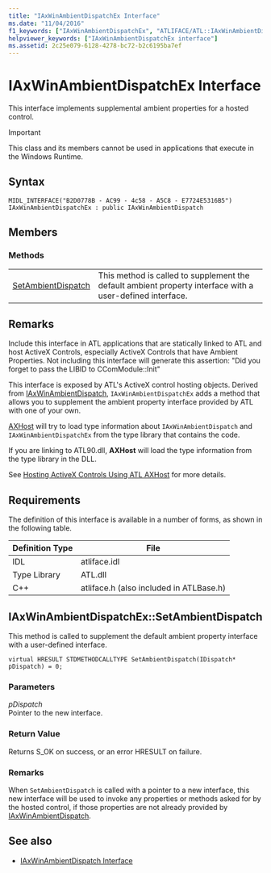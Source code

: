 ```yaml
---
title: "IAxWinAmbientDispatchEx Interface"
ms.date: "11/04/2016"
f1_keywords: ["IAxWinAmbientDispatchEx", "ATLIFACE/ATL::IAxWinAmbientDispatchEx", "ATLIFACE/ATL::SetAmbientDispatch"]
helpviewer_keywords: ["IAxWinAmbientDispatchEx interface"]
ms.assetid: 2c25e079-6128-4278-bc72-b2c6195ba7ef
---
```

# IAxWinAmbientDispatchEx Interface

This interface implements supplemental ambient properties for a hosted control.

> [!IMPORTANT]
>  This class and its members cannot be used in applications that execute in the Windows Runtime.

## Syntax

```
MIDL_INTERFACE("B2D0778B - AC99 - 4c58 - A5C8 - E7724E5316B5") IAxWinAmbientDispatchEx : public IAxWinAmbientDispatch
```

## Members

### Methods

|||
|-|-|
|[SetAmbientDispatch](#setambientdispatch)|This method is called to supplement the default ambient property interface with a user-defined interface.|

## Remarks

Include this interface in ATL applications that are statically linked to ATL and host ActiveX Controls, especially ActiveX Controls that have Ambient Properties. Not including this interface will generate this assertion: "Did you forget to pass the LIBID to CComModule::Init"

This interface is exposed by ATL's ActiveX control hosting objects. Derived from [IAxWinAmbientDispatch](../../atl/reference/iaxwinambientdispatch-interface.md), `IAxWinAmbientDispatchEx` adds a method that allows you to supplement the ambient property interface provided by ATL with one of your own.

[AXHost](https://msdn.microsoft.com/library/system.windows.forms.axhost.aspx) will try to load type information about `IAxWinAmbientDispatch` and `IAxWinAmbientDispatchEx` from the type library that contains the code.

If you are linking to ATL90.dll, **AXHost** will load the type information from the type library in the DLL.

See [Hosting ActiveX Controls Using ATL AXHost](../../atl/hosting-activex-controls-using-atl-axhost.md) for more details.

## Requirements

The definition of this interface is available in a number of forms, as shown in the following table.

|Definition Type|File|
|---------------------|----------|
|IDL|atliface.idl|
|Type Library|ATL.dll|
|C++|atliface.h (also included in ATLBase.h)|

##  <a name="setambientdispatch"></a>  IAxWinAmbientDispatchEx::SetAmbientDispatch

This method is called to supplement the default ambient property interface with a user-defined interface.

```
virtual HRESULT STDMETHODCALLTYPE SetAmbientDispatch(IDispatch* pDispatch) = 0;
```

### Parameters

*pDispatch*<br/>
Pointer to the new interface.

### Return Value

Returns S_OK on success, or an error HRESULT on failure.

### Remarks

When `SetAmbientDispatch` is called with a pointer to a new interface, this new interface will be used to invoke any properties or methods asked for by the hosted control, if those properties are not already provided by [IAxWinAmbientDispatch](../../atl/reference/iaxwinambientdispatch-interface.md).

## See also

- [IAxWinAmbientDispatch Interface](../../atl/reference/iaxwinambientdispatch-interface.md)
